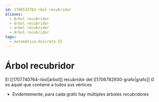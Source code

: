 ```yaml
---
id: 1708533762-rbol-recubridor
aliases:
  - Árbol recubridor
  - árbol recubridor
  - arbol recubridor
  - Arbol recubridor
tags:
  - matemática-discreta-II
---
```


# Árbol recubridor

El [[1707740764-rbol|árbol]] recubridor del [[1706782930-grafo|grafo]] $G$ es aquel que contiene a todos sus vértices

- Evidentemente, para cada grafo hay múltiples árboles recubridores
